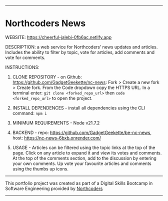 --------------------------------------------------------------------------------

# Northcoders News

WEBSITE: https://cheerful-jalebi-0fb6ac.netlify.app 

DESCRIPTION: a web service for Northcoders’ news updates and articles. Includes the ability to filter by topic, vote for articles, add comments and vote for comments.

INSTRUCTIONS:

1) CLONE REPOSITORY - on Github: https://github.com/GadgetGeekette/nc-news: Fork > Create a new fork > Create fork. From the Code dropdown copy the HTTPS URL. In a terminal enter: `git clone <forked_repo_url>` then `code <forked_repo_url>` to open the project.

2) INSTALL DEPENDENCES - install all dependencies using the CLI command: `npm i`

3) MINIMUM REQUIREMENTS - Node v21.7.2

4) BACKEND - repo: https://github.com/GadgetGeekette/be-nc-news, host: https://nc-news-6bxb.onrender.com/

5) USAGE - Articles can be filtered using the topic links at the top of the page. Click on any article to expand it and view its votes and comments. At the top of the comments section, add to the discussion by entering your own comments. Up vote your favourite articles and comments using the thumbs up icons.

--------------------------------------------------------------------------------
 
This portfolio project was created as part of a Digital Skills Bootcamp in Software Engineering provided by [Northcoders](https://northcoders.com/)

--------------------------------------------------------------------------------